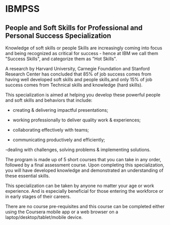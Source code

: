 # IBMPSS
## People and Soft Skills for Professional and Personal Success Specialization

Knowledge of soft skills  or people Skills are increasingly coming into focus and being recognized as critical for success - hence at IBM we call them "Success Skills", and categorize them as "Hot Skills".

A research by Harvard University, Carnegie Foundation and Stanford Research Center has concluded that 85% of job success comes from having well developed soft skills and people skills,and only 15% of job success comes from Technical  skills and knowledge (hard skills).

This specialization is aimed at helping you develop these powerful people and soft skills and behaviors that include: 

- creating & delivering impactful presentations; 

- working professionally to deliver quality work & experiences; 

- collaborating effectively with teams; 

- communicating productively and efficiently; 

-dealing with challenges, solving problems & implementing solutions.

The program is made up of 5 short courses that you can take in any order, followed by a final assessment course. Upon completing this specialization, you will have developed knowledge and demonstrated an understanding of these essential skills. 

This specialization can be taken by anyone no matter your age or work experience. And is especially beneficial for those entering the workforce or in early stages of their careers. 

There are no course pre-requisites and this course can be completed either using the Coursera mobile app or a web browser on a laptop/desktop/tablet/mobile device. 
